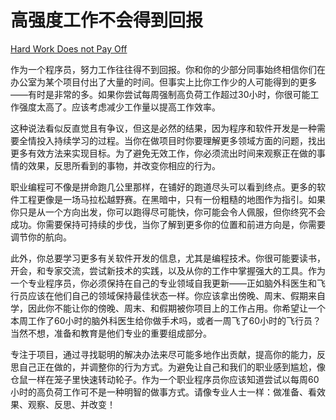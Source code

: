 # 高强度工作不会得到回报

[Hard Work Does not Pay Off](https://97-things-every-x-should-know.gitbooks.io/97-things-every-programmer-should-know/content/en/thing_37/)

作为一个程序员，努力工作往往得不到回报。你和你的少部分同事始终相信你们在办公室为某个项目付出了大量的时间。但事实上比你工作少的人可能得到的更多——有时是非常的多。如果你尝试每周强制高负荷工作超过30小时，你很可能工作强度太高了。应该考虑减少工作量以提高工作效率。

这种说法看似反直觉且有争议，但这是必然的结果，因为程序和软件开发是一种需要全情投入持续学习的过程。当你在做项目时你要理解更多领域方面的问题，找出更多有效方法来实现目标。为了避免无效工作，你必须流出时间来观察正在做的事情的效果，反思所看到的事物，并改变你相应的行为。

职业编程可不像是拼命跑几公里那样，在铺好的跑道尽头可以看到终点。更多的软件工程更像是一场马拉松越野赛。在黑暗中，只有一份粗糙的地图作为指引。如果你只是从一个方向出发，你可以跑得尽可能快，你可能会令人佩服，但你终究不会成功。你需要保持可持续的步伐，当你了解到更多你的位置和前进方向是，你需要调节你的航向。

此外，你总要学习更多有关软件开发的信息，尤其是编程技术。你很可能要读书，开会，和专家交流，尝试新技术的实践，以及从你的工作中掌握强大的工具。作为一个专业程序员，你必须保持在自己的专业领域自我更新——正如脑外科医生和飞行员应该在他们自己的领域保持最佳状态一样。你应该拿出傍晚、周末、假期来自学，因此你不能让你的傍晚、周末、和假期被你项目上的工作占用。你希望让一个本周工作了60小时的脑外科医生给你做手术吗，或者一周飞了60小时的飞行员？当然不想，准备和教育是他们专业的重要组成部分。

专注于项目，通过寻找聪明的解决办法来尽可能多地作出贡献，提高你的能力，反思自己正在做的，并调整你的行为方式。为避免让自己和我们的职业感到尴尬，像仓鼠一样在笼子里快速转动轮子。作为一个职业程序员你应该知道尝试以每周60小时的高负荷工作可不是一种明智的做事方式。请像专业人士一样：做准备、看效果、观察、反思、并改变！